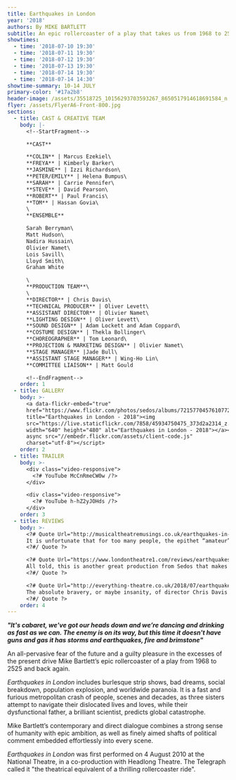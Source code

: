 ```yaml
---
title: Earthquakes in London
year: '2018'
authors: By MIKE BARTLETT
subtitle: An epic rollercoaster of a play that takes us from 1968 to 2525 and back again
showtimes:
  - time: '2018-07-10 19:30'
  - time: '2018-07-11 19:30'
  - time: '2018-07-12 19:30'
  - time: '2018-07-13 19:30'
  - time: '2018-07-14 19:30'
  - time: '2018-07-14 14:30'
showtime-summary: 10-14 JULY
primary-color: '#17a2b8'
header-image: /assets/35518725_10156293703593267_8650517914618691584_n.jpg
flyer: /assets/FlyerA6-Front-800.jpg
sections:
  - title: CAST & CREATIVE TEAM
    body: |-
      <!--StartFragment-->

      **CAST**

      **COLIN** | Marcus Ezekiel\
      **FREYA** | Kimberly Barker\
      **JASMINE** | Izzi Richardson\
      **PETER/EMILY** | Helena Bumpus\
      **SARAH** | Carrie Pennifer\
      **STEVE** | David Pearson\
      **ROBERT** | Paul Francis\
      **TOM** | Hassan Govia\
      \
      **ENSEMBLE**

      Sarah Berryman\
      Matt Hudson\
      Nadira Hussain\
      Olivier Namet\
      Lois Savill\
      Lloyd Smith\
      Graham White

      \
      **PRODUCTION TEAM**\
      \
      **DIRECTOR** | Chris Davis\
      **TECHNICAL PRODUCER** | Oliver Levett\
      **ASSISTANT DIRECTOR** | Olivier Namet\
      **LIGHTING DESIGN** | Oliver Levett\
      **SOUND DESIGN** | Adam Lockett and Adam Coppard\
      **COSTUME DESIGN** | Thekla Bollinger\
      **CHOREOGRAPHER** | Tom Leonard\
      **PROJECTION & MARKETING DESIGN** | Olivier Namet\
      **STAGE MANAGER** |Jade Bull\
      **ASSISTANT STAGE MANAGER** | Wing-Ho Lin\
      **COMMITTEE LIAISON** | Matt Gould

      <!--EndFragment-->
    order: 1
  - title: GALLERY
    body: >-
      <a data-flickr-embed="true"
      href="https://www.flickr.com/photos/sedos/albums/72157704576107721"
      title="Earthquakes in London - 2018"><img
      src="https://live.staticflickr.com/7858/45934750475_373d2a2314_z.jpg"
      width="640" height="480" alt="Earthquakes in London - 2018"></a><script
      async src="//embedr.flickr.com/assets/client-code.js"
      charset="utf-8"></script>
    order: 2
  - title: TRAILER
    body: >-
      <div class="video-responsive">
        <?# YouTube McCnRmeCW0w /?>
      </div>

      <div class="video-responsive">
        <?# YouTube h-hZ2yJOHds /?>
      </div>
    order: 3
  - title: REVIEWS
    body: >-
      <?# Quote Url="http://musicaltheatremusings.co.uk/earthquakes-in-london" Cite="Earthquakes in London, 2018, Musical Theatre Musings" ?>
      It is unfortunate that for too many people, the epithet “amateur” in relation to theatre remains redolent of inexpert performance in draughty church halls by well-meaning performers of limited talent. The reality is that for many groups nowadays, there is an almost invisible line between so called professional performance (ironically not necessarily of the highest quality) and other productions which are only amateur in the sense that participants have not been paid. Sedos specifically states in its programme notes that they “strive for professional standards in both performance and production values” and it is fair to say that they have a well-established reputation in achieving that ambition which has once again been reinforced by this production of Earthquakes in London.
      <?#/ Quote ?>

      <?# Quote Url="https://www.londontheatre1.com/reviews/earthquakes-in-london-at-the-bridewell-theatre-review/" Cite="Earthquakes in London, 2018, Londontheatre1" ?>
      All told, this is another great production from Sedos that makes you stop and think about what we are doing to the earth and if we shouldn’t be trying something different so that by the year 2525, man will still be alive.
      <?#/ Quote ?>

      <?# Quote Url="http://everything-theatre.co.uk/2018/07/earthquakes-in-london-bridewell-theatre-review.html" Cite="Earthquakes in London, 2018, Everything Theatre" ?>
      The absolute bravery, or maybe insanity, of director Chris Davis to stage this play in an amateur production makes it all the more incredible. And that mention of amateur is the only time it should be raised, because believe me, there is absolutely nothing amateur about this production.
      <?#/ Quote ?>
    order: 4
---
```

***"It's cabaret, we've got our heads down and we’re dancing and drinking as fast as we can. The enemy is on its way, but this time it doesn't have guns and gas it has storms and earthquakes, fire and brimstone"***

An all-pervasive fear of the future and a guilty pleasure in the excesses of the present drive Mike Bartlett’s epic rollercoaster of a play from 1968 to 2525 and back again.

*Earthquakes in London* includes burlesque strip shows, bad dreams, social breakdown, population explosion, and worldwide paranoia. It is a fast and furious metropolitan crash of people, scenes and decades, as three sisters attempt to navigate their dislocated lives and loves, while their dysfunctional father, a brilliant scientist, predicts global catastrophe.

Mike Bartlett’s contemporary and direct dialogue combines a strong sense of humanity with epic ambition, as well as finely aimed shafts of political comment embedded effortlessly into every scene.

*Earthquakes in London* was first performed on 4 August 2010 at the National Theatre, in a co-production with Headlong Theatre. The Telegraph called it "the theatrical equivalent of a thrilling rollercoaster ride".